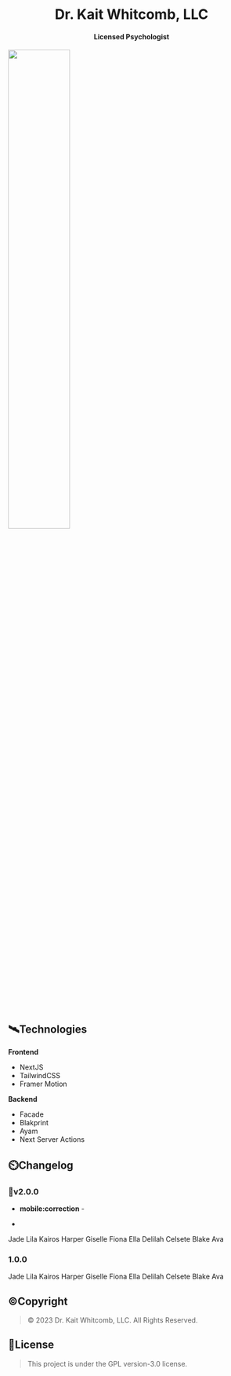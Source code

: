 <!-- ⚠️ This README has been generated from the file(s) "DOCUMENTATION.md" ⚠️--><h1 align="center">Dr. Kait Whitcomb, LLC</h1>
<h4 align="center">Licensed Psychologist</h4>
<img src="https://static.wixstatic.com/media/254c65_f4b64d6d825546f186dc0a4358ffa178~mv2.png/v1/fill/w_346,h_154,al_c,q_85,usm_0.66_1.00_0.01,enc_auto/Kait%20Whitcomb%20logo-04.png" align="center" style="object-fit: contain" width="50%" height="50%">
<h2>🛰️Technologies</h2>



**Frontend**
* NextJS
* TailwindCSS
* Framer Motion



**Backend**
* Facade
* Blakprint
* Ayam
* Next Server Actions
<h2>⏲️Changelog</h2>

### 🎉v2.0.0
* **mobile:correction** - 

* 

Jade Lila Kairos Harper Giselle Fiona Ella Delilah Celsete Blake Ava


### 1.0.0


Jade Lila Kairos Harper Giselle Fiona Ella Delilah Celsete Blake Ava
<h2>©️Copyright</h2>

> ©️ 2023 Dr. Kait Whitcomb, LLC. All Rights Reserved.


<h2>📜License</h2>

> This project is under the GPL version-3.0 license. 

